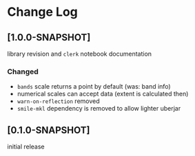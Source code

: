 # Change Log

## [1.0.0-SNAPSHOT]

library revision and `clerk` notebook documentation

### Changed

* `bands` scale returns a point by default (was: band info)
* numerical scales can accept data (extent is calculated then)
* `warn-on-reflection` removed
* `smile-mkl` dependency is removed to allow lighter uberjar

## [0.1.0-SNAPSHOT]

initial release
